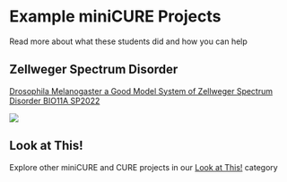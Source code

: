# Example miniCURE Projects

Read more about what these students did and how you can help

<h2>Zellweger Spectrum Disorder</h2>

[Drosophila Melanogaster a Good Model System of Zellweger Spectrum Disorder BIO11A SP2022](https://help.c-moor.org/t/326)

![](example-minicure-projects_files/figure-docx//1rWH7VTcPV1juH0E9NI-X6evMIKzgn1MQKlf_CRzT73w_g1f734f625ef_0_0.png)

<h2>Look at This!</h2>

Explore other miniCURE and CURE projects in our [Look at This!](https://help.c-moor.org/c/look-at-this/8) category
